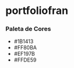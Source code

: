 # portfoliofran



<h3>Paleta de Cores</h3>

<ul>
<li>#1B1413</li>
<li>#FF80BA</li>
<li>#EF197B</li>
<li>#FFDE59</li>
<ul>
